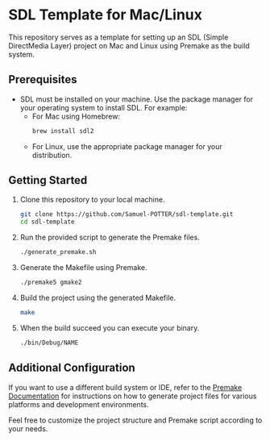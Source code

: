 # SDL Template for Mac/Linux

This repository serves as a template for setting up an SDL (Simple DirectMedia Layer) project on Mac and Linux using Premake as the build system.

## Prerequisites

- SDL must be installed on your machine. Use the package manager for your operating system to install SDL. For example:
  - For Mac using Homebrew:
    ```bash
    brew install sdl2
    ```
  - For Linux, use the appropriate package manager for your distribution.

## Getting Started

1. Clone this repository to your local machine.

   ```bash
   git clone https://github.com/Samuel-POTTER/sdl-template.git
   cd sdl-template
   ```

2. Run the provided script to generate the Premake files.

   ```bash
   ./generate_premake.sh
   ```

3. Generate the Makefile using Premake.

   ```bash
   ./premake5 gmake2
   ```

4. Build the project using the generated Makefile.

   ```bash
   make
   ```

5. When the build succeed you can execute your binary.

   ```bash
   ./bin/Debug/NAME
   ```

## Additional Configuration

If you want to use a different build system or IDE, refer to the [Premake Documentation](https://premake.github.io/docs/Using-Premake) for instructions on how to generate project files for various platforms and development environments.

Feel free to customize the project structure and Premake script according to your needs.
